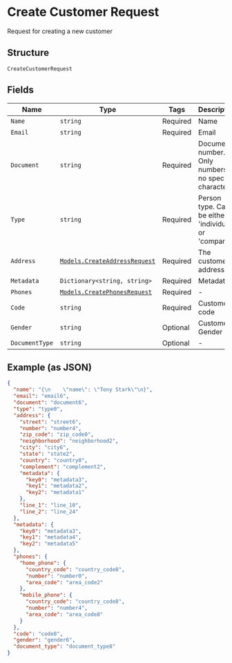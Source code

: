 
# Create Customer Request

Request for creating a new customer

## Structure

`CreateCustomerRequest`

## Fields

| Name | Type | Tags | Description |
|  --- | --- | --- | --- |
| `Name` | `string` | Required | Name |
| `Email` | `string` | Required | Email |
| `Document` | `string` | Required | Document number. Only numbers, no special characters. |
| `Type` | `string` | Required | Person type. Can be either 'individual' or 'company' |
| `Address` | [`Models.CreateAddressRequest`](../../doc/models/create-address-request.md) | Required | The customer's address |
| `Metadata` | `Dictionary<string, string>` | Required | Metadata |
| `Phones` | [`Models.CreatePhonesRequest`](../../doc/models/create-phones-request.md) | Required | - |
| `Code` | `string` | Required | Customer code |
| `Gender` | `string` | Optional | Customer Gender |
| `DocumentType` | `string` | Optional | - |

## Example (as JSON)

```json
{
  "name": "{\n    \"name\": \"Tony Stark\"\n}",
  "email": "email6",
  "document": "document6",
  "type": "type0",
  "address": {
    "street": "street6",
    "number": "number4",
    "zip_code": "zip_code0",
    "neighborhood": "neighborhood2",
    "city": "city6",
    "state": "state2",
    "country": "country0",
    "complement": "complement2",
    "metadata": {
      "key0": "metadata3",
      "key1": "metadata2",
      "key2": "metadata1"
    },
    "line_1": "line_10",
    "line_2": "line_24"
  },
  "metadata": {
    "key0": "metadata3",
    "key1": "metadata4",
    "key2": "metadata5"
  },
  "phones": {
    "home_phone": {
      "country_code": "country_code8",
      "number": "number0",
      "area_code": "area_code2"
    },
    "mobile_phone": {
      "country_code": "country_code8",
      "number": "number4",
      "area_code": "area_code8"
    }
  },
  "code": "code8",
  "gender": "gender6",
  "document_type": "document_type8"
}
```


